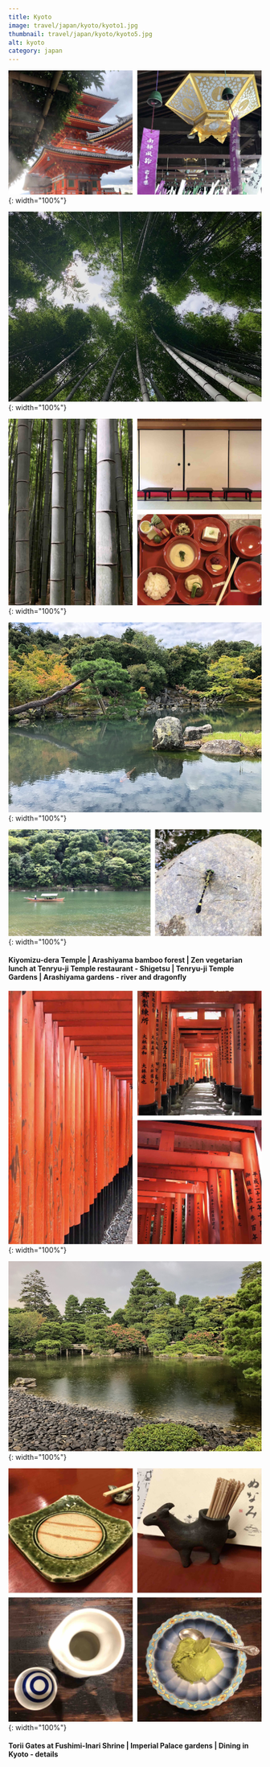 ```yaml
---
title: Kyoto
image: travel/japan/kyoto/kyoto1.jpg
thumbnail: travel/japan/kyoto/kyoto5.jpg
alt: kyoto
category: japan
---
```


![kyoto temple](./assets/img/travel/japan/kyoto/kyoto2.jpg){: width="100%"}

![bamboo forest](./assets/img/travel/japan/kyoto/kyoto3.jpg){: width="100%"}

![bamboo trees and temple food](./assets/img/travel/japan/kyoto/kyoto4.jpg){: width="100%"}

![temple gardens](./assets/img/travel/japan/kyoto/kyoto5.jpg){: width="100%"}

![arashiyama river and dragonfly](./assets/img/travel/japan/kyoto/kyoto6.jpg){: width="100%"}

#### Kiyomizu-dera Temple | Arashiyama bamboo forest | Zen vegetarian lunch at Tenryu-ji Temple restaurant - Shigetsu | Tenryu-ji Temple Gardens | Arashiyama gardens - river and dragonfly

![kyoto gates](./assets/img/travel/japan/kyoto/kyoto7.jpg){: width="100%"}

![kyoto palace gardens](./assets/img/travel/japan/kyoto/kyoto8.jpg){: width="100%"}

![kyoto food](./assets/img/travel/japan/kyoto/kyoto9.jpg){: width="100%"}

#### Torii Gates at Fushimi-Inari Shrine | Imperial Palace gardens | Dining in Kyoto - details
